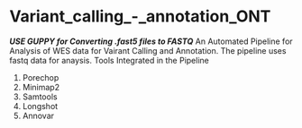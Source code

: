 # Variant_calling_-_annotation_ONT
*****USE GUPPY for Converting .fast5 files to FASTQ*****
An Automated Pipeline for Analysis of WES data for Vairant Calling and Annotation.
The pipeline uses fastq data for anaysis.
Tools Integrated in the Pipeline
1) Porechop
2) Minimap2
3) Samtools
4) Longshot
5) Annovar
